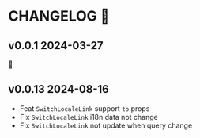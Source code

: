 # CHANGELOG 📝

## v0.0.1 2024-03-27

🐣

## v0.0.13 2024-08-16

- Feat `SwitchLocaleLink` support `to` props
- Fix `SwitchLocaleLink` i18n data not change
- Fix `SwitchLocaleLink` not update when query change
